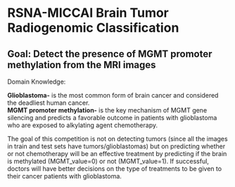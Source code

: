 # RSNA-MICCAI Brain Tumor Radiogenomic Classification

## Goal: Detect the presence of MGMT promoter methylation from the MRI images  

Domain Knowledge:  
  
**Glioblastoma-** is the most common form of brain cancer and considered the deadliest human cancer.  
**MGMT promoter methylation-** is the key mechanism of MGMT gene silencing and predicts a favorable outcome in patients with glioblastoma who are exposed to alkylating agent chemotherapy.
  
The goal of this competition is not on detecting tumors (since all the images in train and test sets have tumors/glioblastomas) but on predicting whether or not chemotherapy will be an effective treatment by predicting if the brain is methylated (MGMT_value=0) or not (MGMT_value=1). If successful, doctors will have better  decisions on the type of treatments to be given to their cancer patients with glioblastoma.

